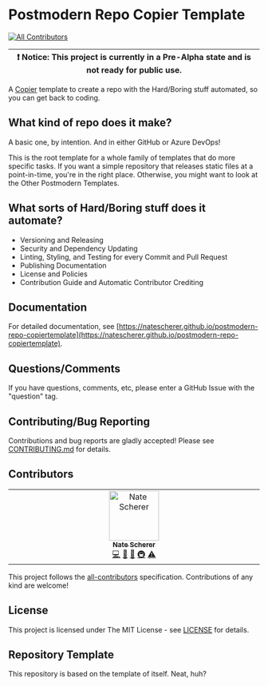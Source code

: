 # Postmodern Repo Copier Template

[![All Contributors](https://img.shields.io/github/all-contributors/natescherer/postmodern-repo-copiertemplate?color=ee8449&style=flat-square)](#contributors)

<!-- Don't edit/remove this yourself! See docs/lifecycle-managment.md' -->
| :exclamation: Notice: This project is currently in a Pre-Alpha state and is not ready for public use. |
| ------------------------------------------------------------------------------------ |

A [Copier](https://github.com/copier-org/copier) template to create a repo with the Hard/Boring stuff automated, so you can get back to coding.

## What kind of repo does it make?

A basic one, by intention. And in either GitHub or Azure DevOps!

This is the root template for a whole family of templates that do more specific tasks. If you want a simple repository that releases static files at a point-in-time, you're in the right place. Otherwise, you might want to look at the Other Postmodern Templates.

## What sorts of Hard/Boring stuff does it automate?

- Versioning and Releasing
- Security and Dependency Updating
- Linting, Styling, and Testing for every Commit and Pull Request
- Publishing Documentation
- License and Policies
- Contribution Guide and Automatic Contributor Crediting

## Documentation

For detailed documentation, see [https://natescherer.github.io/postmodern-repo-copiertemplate](https://natescherer.github.io/postmodern-repo-copiertemplate).

## Questions/Comments

If you have questions, comments, etc, please enter a GitHub Issue with the "question" tag.

## Contributing/Bug Reporting

Contributions and bug reports are gladly accepted! Please see [CONTRIBUTING.md](CONTRIBUTING.md) for details.

## Contributors

<!-- spell-checker:disable -->
<!-- ALL-CONTRIBUTORS-LIST:START - Do not remove or modify this section -->
<!-- prettier-ignore-start -->
<!-- markdownlint-disable -->
<table>
  <tbody>
    <tr>
      <td align="center" valign="top" width="14.28%"><a href="https://github.com/natescherer"><img src="https://avatars.githubusercontent.com/u/376408?v=4?s=100" width="100px;" alt="Nate Scherer"/><br /><sub><b>Nate Scherer</b></sub></a><br /><a href="#code-natescherer" title="Code">💻</a> <a href="#maintenance-natescherer" title="Maintenance">🚧</a> <a href="#doc-natescherer" title="Documentation">📖</a> <a href="#infra-natescherer" title="Infrastructure (Hosting, Build-Tools, etc)">🚇</a> <a href="#test-natescherer" title="Tests">⚠️</a></td>
    </tr>
  </tbody>
</table>

<!-- markdownlint-restore -->
<!-- prettier-ignore-end -->

<!-- ALL-CONTRIBUTORS-LIST:END -->
<!-- spell-checker:enable -->

This project follows the [all-contributors](https://allcontributors.org) specification.
Contributions of any kind are welcome!

## License

This project is licensed under The MIT License - see [LICENSE](LICENSE) for details.

## Repository Template

This repository is based on the template of itself. Neat, huh?
